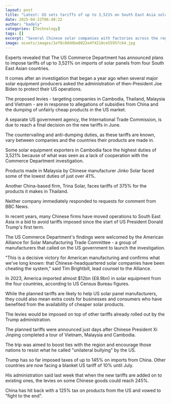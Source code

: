 ```yaml
---
layout: post
title: "Latest: US sets tariffs of up to 3,521% on South East Asia solar panels"
date: 2025-04-22T06:49:22
author: "badely"
categories: [Technology]
tags: []
excerpt: "Several Chinese solar companies with factories across the region could face steep new tariffs."
image: assets/images/1ef8c8dddbe8022e4f4218ce55957c64.jpg
---
```


Experts revealed that The US Commerce Department has announced plans to impose tariffs of up to 3,521% on imports of solar panels from four South East Asian countries.

It comes after an investigation that began a year ago when several major solar equipment producers asked the administration of then-President Joe Biden to protect their US operations. 

The proposed levies - targeting companies in Cambodia, Thailand, Malaysia and Vietnam - are in response to allegations of subsidies from China and the dumping of unfairly cheap products in the US market.

A separate US government agency, the International Trade Commission, is due to reach a final decision on the new tariffs in June.

The countervailing and anti-dumping duties, as these tariffs are known, vary between companies and the countries their products are made in.

Some solar equipment exporters in Cambodia face the highest duties of 3,521% because of what was seen as a lack of cooperation with the Commerce Department investigation.

Products made in Malaysia by Chinese manufacturer Jinko Solar faced some of the lowest duties of just over 41%.

Another China-based firm, Trina Solar, faces tariffs of 375% for the products it makes in Thailand.

Neither company immediately responded to requests for comment from BBC News.

In recent years, many Chinese firms have moved operations to South East Asia in a bid to avoid tariffs imposed since the start of US President Donald Trump's first term.

The US Commerce Department's findings were welcomed by the American Alliance for Solar Manufacturing Trade Committee - a group of manufacturers that called on the US government to launch the investigation.

"This is a decisive victory for American manufacturing and confirms what we've long known: that Chinese-headquartered solar companies have been cheating the system," said Tim Brightbill, lead counsel to the Alliance.

In 2023, America imported almost $12bn (£8.9bn) in solar equipment from the four countries, according to US Census Bureau figures.

While the planned tariffs are likely to help US solar panel manufacturers, they could also mean extra costs for businesses and consumers who have benefited from the availability of cheaper solar products.

The levies would be imposed on top of other tariffs already rolled out by the Trump administration.

The planned tariffs were announced just days after Chinese President Xi Jinping completed a tour of Vietnam, Malaysia and Cambodia.

The trip was aimed to boost ties with the region and encourage those nations to resist what he called "unilateral bullying" by the US.

Trump has so far imposed taxes of up to 145% on imports from China. Other countries are now facing a blanket US tariff of 10% until July.

His administration said last week that when the new tariffs are added on to existing ones, the levies on some Chinese goods could reach 245%.

China has hit back with a 125% tax on products from the US and vowed to "fight to the end".

